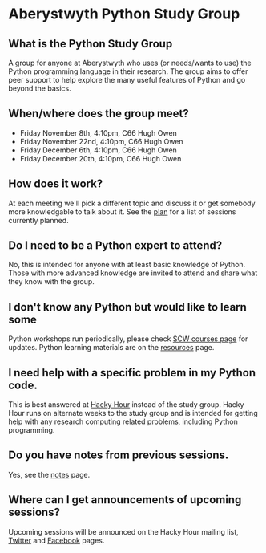 # Aberystwyth Python Study Group

## What is the Python Study Group
A group for anyone at Aberystwyth who uses (or needs/wants to use) the Python programming language in their research. The group aims to offer peer support to help explore the many useful features of Python and go beyond the basics.

## When/where does the group meet?
* Friday November 8th, 4:10pm, C66 Hugh Owen
* Friday November 22nd, 4:10pm, C66 Hugh Owen
* Friday December 6th, 4:10pm, C66 Hugh Owen
* Friday December 20th, 4:10pm, C66 Hugh Owen

## How does it work?
At each meeting we'll pick a different topic and discuss it or get somebody more knowledgable to talk about it. See the [plan](plan) for a list of sessions currently planned. 

## Do I need to be a Python expert to attend?
No, this is intended for anyone with at least basic knowledge of Python. Those with more advanced knowledge are invited to attend and share what they know with the group. 

## I don't know any Python but would like to learn some
Python workshops run periodically, please check [SCW courses page](http://tinyurl.com/) for updates. Python learning materials are on the [resources](resources) page.

## I need help with a specific problem in my Python code.
This is best answered at [Hacky Hour](http://tinyurl.com/HackyHourAber) instead of the study group. Hacky Hour runs on alternate weeks to the study group and is intended for getting help with any research computing related problems, including Python programming.

## Do you have notes from previous sessions.
Yes, see the [notes](notes) page.

## Where can I get announcements of upcoming sessions?
Upcoming sessions will be announced on the Hacky Hour mailing list, [Twitter](https://www.twitter.com/HackyHourAber) and [Facebook](https://www.facebook.com/HackyHourAber) pages.
